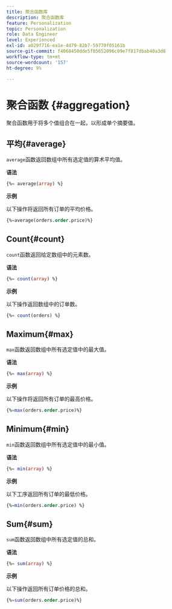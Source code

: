 ```yaml
---
title: 聚合函数库
description: 聚合函数库
feature: Personalization
topic: Personalization
role: Data Engineer
level: Experienced
exl-id: a029f716-ea1e-4d79-82b7-59770f05161b
source-git-commit: f4068450dde5f85652096c09e7f817dbab40a3d8
workflow-type: tm+mt
source-wordcount: '157'
ht-degree: 9%

---
```


# 聚合函数 {#aggregation}

聚合函数用于将多个值组合在一起，以形成单个摘要值。

## 平均{#average}

`average`函数返回数组中所有选定值的算术平均值。

**语法**

```sql
{%= average(array) %}
```

**示例**

以下操作将返回所有订单的平均价格。

```sql
{%=average(orders.order.price)%}
```

## Count{#count}

`count`函数返回给定数组中的元素数。

**语法**

```sql
{%= count(array) %}
```

**示例**

以下操作返回数组中的订单数。

```sql
{%= count(orders) %}
```

## Maximum{#max}

`max`函数返回数组中所有选定值中的最大值。

**语法**

```sql
{%= max(array) %}
```

**示例**

以下操作将返回所有订单的最高价格。

```sql
{%=max(orders.order.price)%}
```

## Minimum{#min}

`min`函数返回数组中所有选定值中的最小值。

**语法**

```sql
{%= min(array) %}
```

**示例**

以下工序返回所有订单的最低价格。

```sql
{%=min(orders.order.price) %}
```

## Sum{#sum}

`sum`函数返回数组中所有选定值的总和。

**语法**

```sql
{%= sum(array) %}
```

**示例**

以下操作返回所有订单价格的总和。

```sql
{%=sum(orders.order.price)%}
```
